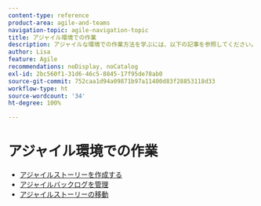 ```yaml
---
content-type: reference
product-area: agile-and-teams
navigation-topic: agile-navigation-topic
title: アジャイル環境での作業
description: アジャイルな環境での作業方法を学ぶには、以下の記事を参照してください。
author: Lisa
feature: Agile
recommendations: noDisplay, noCatalog
exl-id: 2bc560f1-31d6-46c5-8845-17f95de78ab0
source-git-commit: 752caa1d94a09871b97a11400d83f28853118d33
workflow-type: ht
source-wordcount: '34'
ht-degree: 100%

---
```


# アジャイル環境での作業

* [アジャイルストーリーを作成する](../../agile/work-in-an-agile-environment/create-an-agile-story.md)
* [アジャイルバックログを管理](../../agile/work-in-an-agile-environment/manage-the-agile-backlog.md)
* [アジャイルストーリーの移動](../../agile/work-in-an-agile-environment/move-an-agile-story.md)
